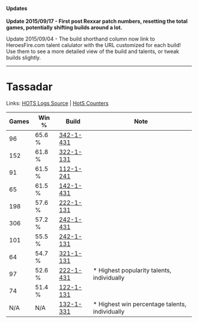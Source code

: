 #### Updates
**Update 2015/09/17 - First post Rexxar patch numbers, resetting the total games, potentially shifting builds around a lot.**

Update 2015/09/04 - The build shorthand column now link to HeroesFire.com talent calulator with the URL customized for each build!  
Use them to see a more detailed view of the build and talents, or tweak builds slightly.

***

# Tassadar

Links: [HOTS Logs Source](https://www.hotslogs.com/Sitewide/HeroDetails?Hero=Tassadar) | [HotS Counters](http://hotscounters.com/#/hero/Tassadar)

Games  | Win %  | Build     | Note
-----  | -----  | -----     | ----
96     | 65.6 % | [342-1-431](http://www.heroesfire.com/hots/talent-calculator/tassadar#pCjt) | 
152    | 61.8 % | [322-1-131](http://www.heroesfire.com/hots/talent-calculator/tassadar#oRqB) | 
91     | 61.5 % | [112-1-241](http://www.heroesfire.com/hots/talent-calculator/tassadar#gR9P) | 
65     | 61.5 % | [142-1-431](http://www.heroesfire.com/hots/talent-calculator/tassadar#haRt) | 
198    | 57.6 % | [222-1-131](http://www.heroesfire.com/hots/talent-calculator/tassadar#kdhB) | 
306    | 57.2 % | [242-1-431](http://www.heroesfire.com/hots/talent-calculator/tassadar#lOat) | 
101    | 55.5 % | [242-1-131](http://www.heroesfire.com/hots/talent-calculator/tassadar#lOWB) | 
64     | 54.7 % | [321-1-131](http://www.heroesfire.com/hots/talent-calculator/tassadar#oPNx) | 
97     | 52.6 % | [222-1-431](http://www.heroesfire.com/hots/talent-calculator/tassadar#kdlt) | * Highest popularity talents, individually
74     | 51.4 % | [122-1-131](http://www.heroesfire.com/hots/talent-calculator/tassadar#gpYB) | 
N/A    | N/A    | [132-1-331](http://www.heroesfire.com/hots/talent-calculator/tassadar#hB_p) | * Highest win percentage talents, individually
